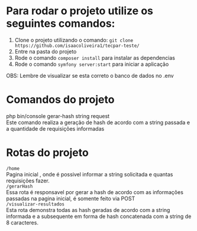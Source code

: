 # Para rodar o projeto utilize os seguintes comandos:

1. Clone o projeto utilizando o comando: `git clone https://github.com/isaacoliveira1/tecpar-teste/`<br>
2. Entre na pasta do projeto<br>
3. Rode o comando `composer install` para instalar as dependencias<br>
4. Rode o comando `symfony server:start` para iniciar a aplicação<br>

OBS: Lembre de visualizar se esta correto o banco de dados no .env<br>

# Comandos do projeto
php bin/console gerar-hash string request <br>
Este comando realiza a geração de hash de acordo com a string passada e a quantidade de requisições informadas<br>


# Rotas do projeto

`/home`<br>
Pagina inicial , onde é possivel informar a string solicitada e quantas requisições fazer.<br>
`/gerarHash`<br>
Essa rota é responsavel por gerar a hash de acordo com as informações passadas na pagina inicial, é somente feito via POST<br>
`/visualizar-resultados`<br>
Esta rota demonstra todas as hash geradas de acordo com a string informada e a subsequente em forma de hash concatenada com a string de 8 caracteres.
